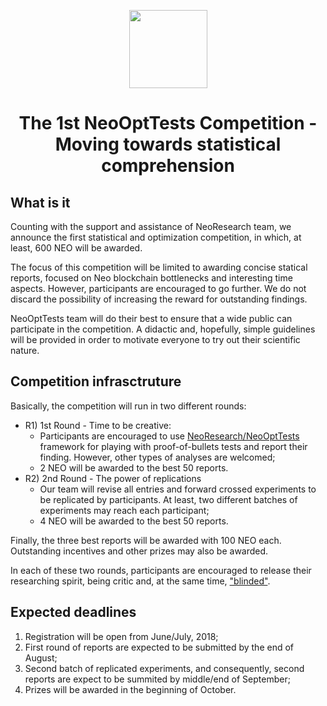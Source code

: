 <p align="center">
  <img
    <img
      src="http://res.cloudinary.com/dnh3we6el/image/upload/v1519941321/NeoResearch-Logo.png"
      width="125px;">
</p>

<h1 align="center">The 1st NeoOptTests Competition - Moving towards statistical comprehension</h1>

## What is it

Counting with the support and assistance of NeoResearch team, we announce the first statistical and optimization competition, in which, at least, 600 NEO will be awarded.

The focus of this competition will be limited to awarding concise statical reports, focused on Neo blockchain bottlenecks and interesting time aspects.
However, participants are encouraged to go further. We do not discard the possibility of increasing the reward for outstanding findings.

NeoOptTests team will do their best to ensure that a wide public can participate in the competition.
A didactic and, hopefully, simple guidelines will be provided in order to motivate everyone to try out their scientific nature.

## Competition infrasctruture

Basically, the competition will run in two different rounds:

* R1) 1st Round - Time to be creative:
  - Participants are encouraged to use [NeoResearch/NeoOptTests](https://github.com/NeoResearch/neo-opt-tests) framework for playing with proof-of-bullets tests and report their finding. However, other types of analyses are welcomed;
  - 2 NEO will be awarded to the best 50 reports.
* R2) 2nd Round - The power of replications
  - Our team will revise all entries and forward crossed experiments to be replicated by participants. At least, two different batches of experiments may reach each participant;
  - 4 NEO will be awarded to the best 50 reports.

Finally, the three best reports will be awarded with 100 NEO each.
Outstanding incentives and other prizes may also be awarded.

In each of these two rounds, participants are encouraged to release their researching spirit, being critic and, at the same time, ["blinded"](https://en.wikipedia.org/wiki/Blinded_experiment).

## Expected deadlines

1. Registration will be open from June/July, 2018;
1. First round of reports are expected to be submitted by the end of August;
1. Second batch of replicated experiments, and consequently, second reports are expect to be summited by middle/end of September;
1. Prizes will be awarded in the beginning of October.

